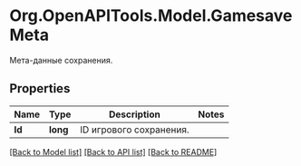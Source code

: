 # Org.OpenAPITools.Model.GamesaveMeta
Мета-данные сохранения.

## Properties

Name | Type | Description | Notes
------------ | ------------- | ------------- | -------------
**Id** | **long** | ID игрового сохранения. | 

[[Back to Model list]](../README.md#documentation-for-models) [[Back to API list]](../README.md#documentation-for-api-endpoints) [[Back to README]](../README.md)

